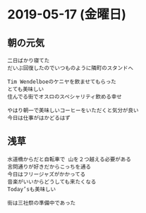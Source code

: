 # 2019-05-17 (金曜日)

## 朝の元気

    二日ばかり寝てた
    だいぶ回復したのでいつものように隣町のスタンドへ

    Tim Wendelboeのケニヤを飲ませてもらった
    とても美味しい
    住んでる街でオスロのスペシャリティ飲める幸せ

    やはり朝一で美味しいコーヒーをいただくと気分が良い
    今日は仕事がはかどるはず

## 浅草

    水道橋からだと自転車で 山を２つ越える必要がある
    言問通りが好きだからこっちを通る
    今日はフリージャズがかかってる
    音楽がいいからどうしても来たくなる
    Today’sも美味しい

    街は三社祭の準備中であった

